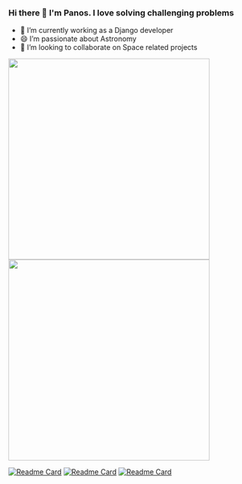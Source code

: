 ### Hi there 👋 I'm Panos. I love solving challenging problems



- 🔭 I’m currently working as a Django developer
- 😄 I’m passionate about Astronomy
- 👯 I’m looking to collaborate on Space related projects




<img src="https://github-readme-stats.vercel.app/api?username=PanosDine&show_icons=true&theme=radical" width="400">

<img src="https://github-readme-stats.vercel.app/api/top-langs/?username=PanosDine&layout=compact" width="400">


[![Readme Card](https://github-readme-stats.vercel.app/api/pin/?username=PanosDine&repo=moulin-rouge)](https://github.com/PanosDine/moulin-rouge)
[![Readme Card](https://github-readme-stats.vercel.app/api/pin/?username=PanosDine&repo=Badbatch-website)](https://github.com/PanosDine/Badbatch-website/)
[![Readme Card](https://github-readme-stats.vercel.app/api/pin/?username=PanosDine&repo=SunFire)](https://github.com/PanosDine/SunFire)



<!--
**PanosDine/PanosDine** is a ✨ _special_ ✨ repository because its `README.md` (this file) appears on your GitHub profile.

Here are some ideas to get you started:

- 🔭 I’m currently working on ...
- 🌱 I’m currently learning ...
- 👯 I’m looking to collaborate on ...
- 🤔 I’m looking for help with ...
- 💬 Ask me about ...
- 📫 How to reach me: ...
- 😄 Pronouns: ...
- ⚡ Fun fact: ...
-->
